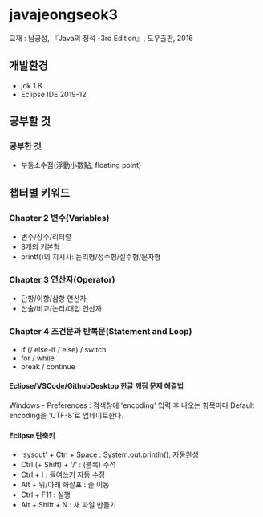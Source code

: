 # javajeongseok3
교재 : 남궁성, 『Java의 정석 -3rd Edition』, 도우출판, 2016

## 개발환경
- jdk 1.8
- Eclipse IDE 2019-12

## 공부할 것


### 공부한 것
- 부동소수점(浮動小數點, floating point)


## 챕터별 키워드
### Chapter 2 변수(Variables)
- 변수/상수/리터럴
- 8개의 기본형
- printf()의 지시사: 논리형/정수형/실수형/문자형

### Chapter 3 연산자(Operator)
- 단항/이항/삼항 연산자
- 산술/비교/논리/대입 연산자

### Chapter 4 조건문과 반복문(Statement and Loop)
- if (/ else-if / else) / switch
- for / while
- break / continue



#### Eclipse/VSCode/GithubDesktop 한글 깨짐 문제 해결법
Windows - Preferences : 검색창에 'encoding' 입력 후 나오는 항목마다 Default encoding을 'UTF-8'로 업데이트한다.

#### Eclipse 단축키
- 'sysout' + Ctrl + Space : System.out.println(); 자동완성
- Ctrl (+ Shift) + '/' : (블록) 주석
- Ctrl + I : 들여쓰기 자동 수정
- Alt + 위/아래 화살표 : 줄 이동
- Ctrl + F11 : 실행
- Alt + Shift + N : 새 파일 만들기